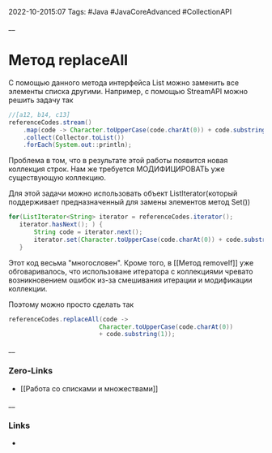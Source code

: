 2022-10-2015:07
Tags: #Java #JavaCoreAdvanced #CollectionAPI 

__
# Метод replaceAll
С помощью данного метода интерфейса List можно заменить все элементы списка другими.
Например, с помощью StreamAPI можно решить задачу так
```java
//[a12, b14, c13]
referenceCodes.stream()
	.map(code -> Character.toUpperCase(code.charAt(0)) + code.substring(1))
	.collect(Collector.toList())
	.forEach(System.out::println);
```
Проблема в том, что в результате этой работы появится новая коллекция строк. Нам же требуется МОДИФИЦИРОВАТЬ уже существующую коллекцию.

Для этой задачи можно использовать объект ListIterator(который поддерживает предназначенный для замены элементов метод Set())
```java
for(ListIterator<String> iterator = referenceCodes.iterator();
   iterator.hasNext(); ) {
	   String code = iterator.next();
	   iterator.set(Character.toUpperCase(code.charAt(0)) + code.substring(1));
   }
```
Этот код весьма "многословен". Кроме того, в [[Метод removeIf]] уже обговаривалось, что использоване итератора с коллекциями чревато возникновением ошибок из-за смешивания итерации и модификации коллекции.

Поэтому можно просто сделать так
```java
referenceCodes.replaceAll(code -> 
						 Character.toUpperCase(code.charAt(0))
						 + code.substring(1));
```
__
### Zero-Links
- [[Работа со списками и множествами]]

__
### Links
- 

